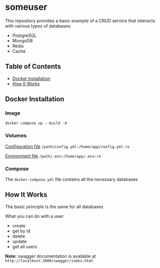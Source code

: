 # someuser

This repository provides a basic example of a CRUD service that interacts with various types of databases:
- PostgreSQL
- MongoDB
- Redis
- Cache


## Table of Contents
- [Docker Installation](#Docker)
- [How It Works](#Jobs)


## <a name="Docker"></a> Docker Installation
### Image
```
docker compose up --build -d
```
### Volumes
[Configuration file](./config.yml) `/path/config.yml:/home/app/config.yml:ro`

[Environment file](./.env) `/path/.env:/home/app/.env:ro`

### Compose

The `docker-compose.yml` file contains all the necessary databases

## <a name="Jobs"></a> How It Works

The basic principle is the same for all databases

What you can do with a user:
- create
- get by id
- delete
- update
- get all users

**Note:** swagger documentation is available at `http://localhost:3000/swagger/index.html`